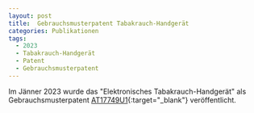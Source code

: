 ```yaml
---
layout: post
title:  Gebrauchsmusterpatent Tabakrauch-Handgerät
categories: Publikationen
tags:
  - 2023
  - Tabakrauch-Handgerät
  - Patent
  - Gebrauchsmusterpatent
---
```


Im Jänner 2023 wurde das "Elektronisches Tabakrauch-Handgerät" als Gebrauchsmusterpatent [AT17749U1](http://seeip.patentamt.at/Publication/PdfDocument/?DocumentId=eac57232-757b-45db-972f-4f48cab76908){:target="_blank"} veröffentlicht.
